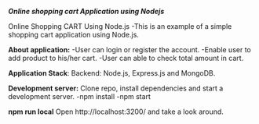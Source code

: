 *****Online shopping cart Application using Nodejs*****

Online Shopping CART Using Node.js
-This is an example of a simple shopping cart application using Node.js.

**About application:** 
-User can login or register the account.
-Enable user to add product to his/her cart.
-User can able to check total amount in cart.

**Application Stack**: 
Backend: Node.js, Express.js and MongoDB.

**Development server:** Clone repo, install dependencies and start a development server.
-npm install
-npm start

**npm run local**
Open http://localhost:3200/ and take a look around.
